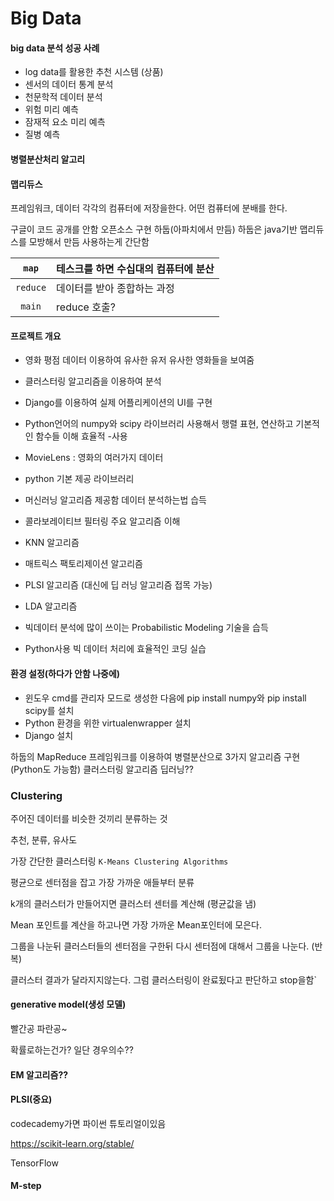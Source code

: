 # Big Data

#### big data 분석 성공 사례

* log data를 활용한 추천 시스템 (상품)
* 센서의 데이터 통계 분석
* 천문학적 데이터 분석
* 위험 미리 예측
* 잠재적 요소 미리 예측
* 질병 예측 

#### 병렬분산처리 알고리

#### 맵리듀스

프레임워크, 데이터 각각의 컴퓨터에 저장을한다. 어떤 컴퓨터에 분배를 한다.

구글이 코드 공개를 안함 오픈소스 구현 하둡(아파치에서 만듬) 하둡은 java기반 맵리듀스를 모방해서 만듬 사용하는게 간단함 

|  `map`   | 테스크를 하면 수십대의 컴퓨터에 분산 |
| :------: | :----------------------------------- |
| `reduce` | 데이터를 받아 종합하는 과정          |
|  `main`  | reduce 호출?                         |



#### 프로젝트 개요

- 영화 평점 데이터 이용하여 유사한 유저 유사한 영화들을 보여줌

- 클러스터링 알고리즘을 이용하여 분석

- Django를 이용하여 실제 어플리케이션의 UI를 구현

- Python언어의 numpy와 scipy 라이브러리 사용해서 행렬 표현, 연산하고 기본적인 함수들 이해 효율적 -사용

- MovieLens : 영화의 여러가지 데이터

- python 기본 제공 라이브러리

- 머신러닝 알고리즘 제공함 데이터 분석하는법 습득
- 콜라보레이티브 필터링 주요 알고리즘 이해
- KNN 알고리즘
- 매트릭스 팩토리제이션 알고리즘
- PLSI 알고리즘 (대신에 딥 러닝 알고리즘 접목 가능)
- LDA 알고리즘
- 빅데이터 분석에 많이 쓰이는 Probabilistic Modeling 기술을 습득
- Python사용 빅 데이터 처리에 효율적인 코딩 실습



#### 환경 설정(하다가 안함 나중에)

- 윈도우 cmd를 관리자 모드로 생성한 다음에 pip install numpy와 pip install scipy를 설치
- Python 환경을 위한 virtualenwrapper 설치
- Django 설치



하둡의 MapReduce 프레임워크를 이용하여 병렬분산으로 3가지 알고리즘 구현(Python도 가능함)
클러스터링 알고리즘 딥러닝??

### Clustering

주어진 데이터를 비슷한 것끼리 분류하는 것

추천, 분류, 유사도



가장 간단한 클러스터링 `K-Means Clustering Algorithms`

평균으로 센터점을 잡고 가장 가까운 애들부터 분류

k개의 클러스터가 만들어지면 클러스터 센터를 계산해 (평균값을 냄)

Mean 포인트를 계산을 하고나면 가장 가까운 Mean포인터에 모은다.

그룹을 나눈뒤 클러스터들의 센터점을 구한뒤 다시 센터점에 대해서 그룹을 나눈다. (반복)

클러스터 결과가 달라지지않는다. 그럼 클러스터링이 완료됬다고 판단하고 stop을함`



#### generative model(생성 모델)

빨간공 파란공~

확률로하는건가? 일단 경우의수??



#### EM 알고리즘??

#### PLSI(중요)



codecademy가면 파이썬 튜토리얼이있음

<https://scikit-learn.org/stable/>

TensorFlow



#### M-step









​                                                       